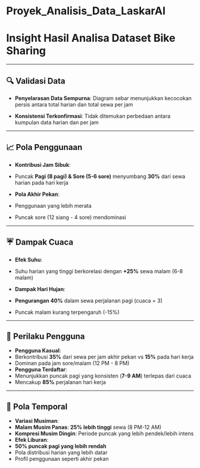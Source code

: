 # Proyek_Analisis_Data_LaskarAI
# Insight Hasil Analisa Dataset Bike Sharing

---

## 🔍 Validasi Data
- **Penyelarasan Data Sempurna**: Diagram sebar menunjukkan kecocokan persis antara total harian dan total sewa per jam

- **Konsistensi Terkonfirmasi**: Tidak ditemukan perbedaan antara kumpulan data harian dan per jam

---

## 📈 Pola Penggunaan
- **Kontribusi Jam Sibuk**: 
- Puncak **Pagi (8 pagi) & Sore (5-6 sore)** menyumbang **30%** dari sewa harian pada hari kerja

- **Pola Akhir Pekan**: 
- Penggunaan yang lebih merata

- Puncak sore (12 siang - 4 sore) mendominasi

---

## ☔ Dampak Cuaca
- **Efek Suhu**: 
- Suhu harian yang tinggi berkorelasi dengan **+25%** sewa malam (6-8 malam)

- **Dampak Hari Hujan**:
- **Pengurangan 40%** dalam sewa perjalanan pagi (cuaca = 3) 
- Puncak malam kurang terpengaruh (-15%) 

---

## 👥 Perilaku Pengguna
- **Pengguna Kasual**: 
- Berkontribusi **35%** dari sewa per jam akhir pekan vs **15%** pada hari kerja 
- Dominan pada jam sore/malam (12 PM - 8 PM) 
- **Pengguna Terdaftar**: 
- Menunjukkan puncak pagi yang konsisten (**7-9 AM**) terlepas dari cuaca 
- Mencakup **85%** perjalanan hari kerja 

---

## 📅 Pola Temporal
- **Variasi Musiman**: 
- **Malam Musim Panas**: **25% lebih tinggi** sewa (8 PM-12 AM) 
- **Kompresi Musim Dingin**: Periode puncak yang lebih pendek/lebih intens 
- **Efek Liburan**: 
- **50% puncak pagi yang lebih rendah** 
- Pola distribusi harian yang lebih datar 
- Profil penggunaan seperti akhir pekan
